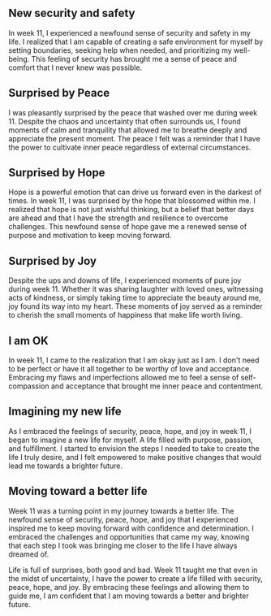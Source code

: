 ## New security and safety

In week 11, I experienced a newfound sense of security and safety in my life. I realized that I am capable of creating a safe environment for myself by setting boundaries, seeking help when needed, and prioritizing my well-being. This feeling of security has brought me a sense of peace and comfort that I never knew was possible.

## Surprised by Peace

I was pleasantly surprised by the peace that washed over me during week 11. Despite the chaos and uncertainty that often surrounds us, I found moments of calm and tranquility that allowed me to breathe deeply and appreciate the present moment. The peace I felt was a reminder that I have the power to cultivate inner peace regardless of external circumstances.

## Surprised by Hope

Hope is a powerful emotion that can drive us forward even in the darkest of times. In week 11, I was surprised by the hope that blossomed within me. I realized that hope is not just wishful thinking, but a belief that better days are ahead and that I have the strength and resilience to overcome challenges. This newfound sense of hope gave me a renewed sense of purpose and motivation to keep moving forward.

## Surprised by Joy

Despite the ups and downs of life, I experienced moments of pure joy during week 11. Whether it was sharing laughter with loved ones, witnessing acts of kindness, or simply taking time to appreciate the beauty around me, joy found its way into my heart. These moments of joy served as a reminder to cherish the small moments of happiness that make life worth living.

## I am OK

In week 11, I came to the realization that I am okay just as I am. I don't need to be perfect or have it all together to be worthy of love and acceptance. Embracing my flaws and imperfections allowed me to feel a sense of self-compassion and acceptance that brought me inner peace and contentment.

## Imagining my new life

As I embraced the feelings of security, peace, hope, and joy in week 11, I began to imagine a new life for myself. A life filled with purpose, passion, and fulfillment. I started to envision the steps I needed to take to create the life I truly desire, and I felt empowered to make positive changes that would lead me towards a brighter future.

## Moving toward a better life

Week 11 was a turning point in my journey towards a better life. The newfound sense of security, peace, hope, and joy that I experienced inspired me to keep moving forward with confidence and determination. I embraced the challenges and opportunities that came my way, knowing that each step I took was bringing me closer to the life I have always dreamed of.

Life is full of surprises, both good and bad. Week 11 taught me that even in the midst of uncertainty, I have the power to create a life filled with security, peace, hope, and joy. By embracing these feelings and allowing them to guide me, I am confident that I am moving towards a better and brighter future.